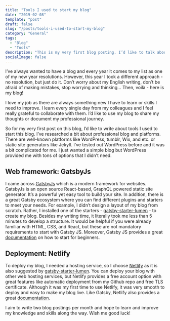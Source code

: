 ```yaml
---
title: "Tools I used to start my blog"
date: "2019-02-08"
template: "post"
draft: false
slug: "/posts/tools-i-used-to-start-my-blog"
category: "General"
tags:
  - "Blog"
  - "Tools"
description: "This is my very first blog posting. I’d like to talk about tools I used to start my blog."
socialImage: false
---
```


I’ve always wanted to have a blog and every year it comes to my list as one of my new year resolutions. However, this year I took a different approach - no resolution, but just do it. Don’t worry about my English writing, don’t be afraid of making mistakes, stop worrying and thinking… Then, voilà - here is my blog!

I love my job as there are always something new I have to learn or skills I need to improve. I learn every single day from my colleagues and I feel really grateful to collaborate with them. I’d like to use my blog to share my thoughts or document my professional journey.

So for my very first post on this blog, I’d like to write about tools I used to start this blog. I’ve researched a bit about professional blog and platforms. There are well-known platforms like WordPress, tumblr, Wix, and etc. or static site generators like Jekyll. I’ve tested out WordPress before and it was a bit complicated for me. I just wanted a simple blog but WordPress provided me with tons of options that I didn’t need.

## Web framework: GatsbyJs

I came across <a href="https://www.gatsbyjs.org/">GatsbyJs</a> which is a modern framework for websites. GatsbyJs is an open source React-based, GraphQL powered static site generator. It’s a powerful yet easy tool to build your site. In addition, there is a great Gatsby ecosystem where you can find different plugins and starters to meet your needs. For example, I didn’t design a layout of my blog from scratch. Rather, I installed one of the starters - <a href="https://github.com/alxshelepenok/gatsby-starter-lumen">gatsby-starter-lumen</a> - to create my blog. Besides my writing time, it literally took me less than 5 minutes to develop a structure. It would be helpful if you were already familiar with HTML, CSS, and React, but these are not mandatory requirements to start with Gatsby JS. Moreover, Gatsby JS provides a great <a href="https://www.gatsbyjs.org/tutorial/part-zero/">documentation</a> on how to start for beginners.

## Deployment: Netlify

To deploy my blog, I needed a hosting service, so I choose <a href="https://www.netlify.com/">Netlify</a> as it is also suggested by <a href="https://github.com/alxshelepenok/gatsby-starter-lumen">gatsby-starter-lumen</a>. You can deploy your blog with other web hosting services, but Netlify provides a free account option with great features like automatic deployment from my Github repo and free TLS certificate. Although it was my first time to use Netlify, it was very smooth to deploy and easy to make my blog live. Like Gatsby, Netlify also provides a great <a href="https://www.netlify.com/docs/">documentation</a>.

I aim to write two blog postings per month and hope to learn and improve my knowledge and skills along the way. Wish me good luck!
